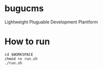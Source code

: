# bugucms

Lightweight Pluguable Development Plantform

# How to run

```
cd $WORKSPACE
chmod +x run.sh
./run.sh
```